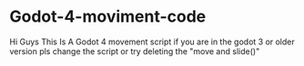 # Godot-4-moviment-code
Hi Guys This Is A Godot 4 movement script if you are in the godot 3 or older version pls change the script or try deleting the "move and slide()"
